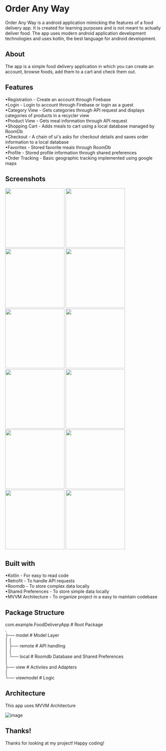 # Order Any Way

Order Any Way is a android application mimicking the features of a food delivery app. It is created for learning purposes and is not meant to actually deliver food. The app uses modern android application development technologies and uses kotlin, the best language for android development.

## About

The app is a simple food delivery application in which you can create an account, browse foods, add them to a cart and check them out.

## Features

•Registration - Create an account through Firebase<br />
•Login - Login to account through Firebase or login as a guest<br />
•Category View - Gets categories through API request and displays categories of products in a recycler view<br />
•Product View - Gets meal information through API request<br />
•Shopping Cart - Adds meals to cart using a local database managed by RoomDb<br />
•Checkout - A chain of ui's asks for checkout details and saves order information to a local database<br />
•Favorites - Stored favorite meals through RoomDb<br />
•Profile - Stored profile information through shared preferences<br />
•Order Tracking - Basic geographic tracking implemented using google maps<br />

## Screenshots
<img src="https://user-images.githubusercontent.com/68170232/193484020-e9361c74-4b85-4c99-b323-20d489022a37.png" width="190"/> <img src="https://user-images.githubusercontent.com/68170232/193484046-1d8425ba-237d-4db2-b66f-1852d8085544.png" width="190"/>
<img src="https://user-images.githubusercontent.com/68170232/193484058-2fbd2b05-a280-4837-bb30-2c3c3d42593b.png" width="190"/>
<img src="https://user-images.githubusercontent.com/68170232/193484067-493c89d3-8095-4582-ae08-42dda653deab.png" width="190"/>
<img src="https://user-images.githubusercontent.com/68170232/193484078-685f8cc8-10a7-47dd-bd01-08d126f9985f.png" width="190"/>
<img src="https://user-images.githubusercontent.com/68170232/193484209-990e242c-2470-420b-8375-9408b685f71c.png" width="190"/>
<img src="https://user-images.githubusercontent.com/68170232/193484146-d11375a4-73db-4d28-ba24-3eecf69fd9b0.png" width="190"/>
<img src="https://user-images.githubusercontent.com/68170232/193484153-b5cb5b55-7d0d-49aa-afb6-9c57a3f0292b.png" width="190"/>
<img src="https://user-images.githubusercontent.com/68170232/193484265-6775dc69-7b69-43b8-b486-9d3ec9691e9a.png" width="190"/>
<img src="https://user-images.githubusercontent.com/68170232/193484294-f0cf95ce-26d5-4d0a-be4f-c3f96123471b.png" width="190"/>
<img src="https://user-images.githubusercontent.com/68170232/193484308-940c53b5-24b6-47ce-8add-f0d7d6b0d4f3.png" width="190"/>
<img src="https://user-images.githubusercontent.com/68170232/193484475-029fa6d3-ff7c-45d1-a56f-6d91f48b17c1.png" width="190"/>

## Built with

•Kotlin - For easy to read code<br />
•Retrofit - To handle API requests<br />
•Roomdb - To store complex data locally<br />
•Shared Preferences - To store simple data locally<br />
•MVVM Architecture - To organize project in a easy to maintain codebase<br />

## Package Structure

com.example.FoodDeliveryApp          # Root Package<br />
.<br />
├── model                            # Model Layer <br />
│   │<br />
│   ├── remote                       # API handling<br />
│   │   <br />
│   └── local                        # Roomdb Database and Shared Preferences<br />
│<br />
├── view                             # Activiies and Adapters<br />
│<br />
└── viewmodel                        # Logic<br />


## Architecture

This app uses MVVM Architecture

![image](https://user-images.githubusercontent.com/68170232/193273392-c639744e-86e2-48c4-8633-2a616e90bcf5.png)

## Thanks!

Thanks for looking at my project! Happy coding!



